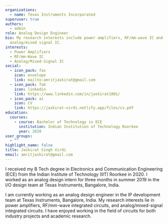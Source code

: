 ```yaml
---
organizations:
  - name: Texas Instruments Incorporated
superuser: true
authors:
  - admin
role: Analog Design Engineer
bio: My research interests include power amplifiers, RF/mm-wave IC and
  analog/mixed signal IC.
interests:
  - Power Amplifiers
  - RF/mm-Wave IC
  - Analog/Mixed-Signal IC
social:
  - icon_pack: fas
    icon: envelope
    link: mailto:amritjaskirat@gmail.com
  - icon_pack: fab
    icon: linkedin
    link: https://www.linkedin.com/in/jaskirat1801/
  - icon_pack: ai
    icon: CV
    link: https://jaskirat-virdi.netlify.app/files/cv.pdf
education:
  courses:
    - course: Bachelor of Technology in ECE
      institution: Indian Institution of Technology Roorkee
      year: 2020
user_groups:
  - ""
highlight_name: false
title: Jaskirat Singh Virdi
email: amritjaskirat@gmail.com
---
```

I received my B Tech degree in Electronics and Communication Engineering (ECE) from the Indian Institute of Technology (IIT) Roorkee in 2020. I worked as an analog design intern for three months in summer 2019 in the I/O design team at Texas Instruments, Bangalore, India.

I am currently working as an analog design engineer in the IP development team at Texas Instruments, Bangalore, India. My research interests lie in power amplifiers, RF/mm-wave integrated circuits, and analog/mixed-signal integrated circuits. I have enjoyed working in the field of circuits for both industry projects and academic research.
